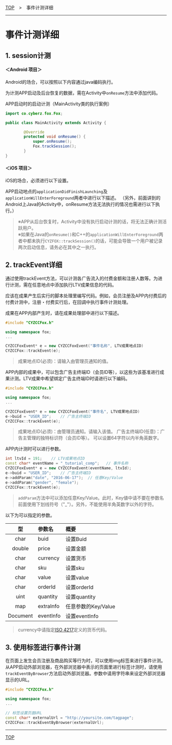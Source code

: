 [TOP](../../README.md)　>　事件计测详细

---

# 事件计测详细

## 1. session计测

#### ＜Android 项目＞
Android的场合，可以按照以下内容通过java编码执行。<br>

为计测APP启动及后台恢复的数据，需在Activity中`onResume`方法中添加代码。

APP启动时的启动计测（MainActivity类的执行案例）
```java
import co.cyberz.fox.Fox;

public class MainActivity extends Activity {

		@Override
		protected void onResume() {
            super.onResume();
            Fox.trackSession();
		}
}
```

#### ＜iOS 项目＞
iOS的场合，必须进行以下设置。

APP启动地点的`applicationDidFinishLaunching`及`applicationWillEnterForeground`两者中进行以下描述。
（另外，前面讲到的Android上Java的Activity中，onResume方法无法执行的情况也需进行以下执行。）

> ※APP从后台恢复时，Activity中没有执行启动计测的话，将无法正确计测活跃用户。<br>
※如果在Java的`onResume()`和C++的`applicationWillEnterForeground`两者中都未执行`CYZFOX::trackSession()`的话，可能会导致一个用户被记录两次启动信息，请务必在其中之一执行。


## 2. trackEvent详细

通过使用trackEvent方法，可以计测各广告流入的付费金额和注册人数等。为进行计测，需在任意地点中添加执行LTV成果信息的代码。<br>

应该在成果产生后实行的脚本处理里编写代码。例如，会员注册及APP内付费后的付费计测中，注册・付费实行后，在回调中执行事件计测处理。<br>

成果在APP内部产生时，请在成果处理部中进行以下描述。

```cpp
#include "CYZCCFox.h"

using namespace fox;
...

CYZCCFoxEvent* e = new CYZCCFoxEvent("事件名称", LTV成果地点ID)
CYZCCFox::trackEvent(e);
```

> 成果地点ID(必须)：请输入由管理员通知的值。
APP内部的成果中，可以包含广告主终端ID（会员ID等），以这些为该基准进行成果计测。LTV成果中希望绑定广告主终端ID时请进行以下编码。
```cpp
#include "CYZCCFox.h"

using namespace fox;
...

CYZCCFoxEvent* e = new CYZCCFoxEvent("事件名", LTV成果地点ID)
e->buid = "USER_ID";	// 广告主终端ID
CYZCCFox::trackEvent(e);

```

> 成果地点ID(必须)：由管理员通知。请输入该值。广告主终端ID(任意)：广告主管理的独特标识符（会员ID等）。可以设置64字符以内半角英数字。APP内计测时可以进行参数。

```cpp
int ltvId = 191;	// LTV成果地点ID
const char* eventName = "_tutorial_comp";	// 事件名称
CYZCCFoxEvent* e = new CYZCCFoxEvent(eventName, ltvId);
e->buid = "USER_ID";	// 广告主终端ID
e->addParam("date", "2016-06-17");	// 任意Key/Value
e->addParam("gender", "female");
CYZCCFox::trackEvent(e);
```

> `addParam`方法中可以添加任意Key/Value。此时，Key値中请不要在参数名前面使用下划线符号（"_"）。另外，不能使用半角英数字以外的字符。

以下为可以指定的参数。

|**型**|**参数名**|**概要**|
|:---:|:---|:---|
|char|buid|设置Buid|
|double|price|设置金额|
|char|currency|设置货币|
|char|sku|设置sku|
|char|value|设置value|
|char|orderId|设置orderId|
|uint|quantity|设置quantity|
|map|extraInfo|任意参数的Key/Value|
|Document|eventInfo|设置eventInfo|

> currency中请指定[ISO 4217](http://ja.wikipedia.org/wiki/ISO_4217)定义的货币代码。

## 3. 使用标签进行事件计测

在页面上发生会员注册及商品购买等行为时，可以使用img标签来进行事件计测。<br>
从APP启动外部浏览器，在外部浏览器中表示的页面里进行标签计测时，请使用`trackEventByBrowser`方法启动外部浏览器。参数中请用字符串来设定外部浏览器显示的URL。<br>

```cpp
#include "CYZCCFox.h"

using namespace fox;
...

// 标签设置页面URL
const char* externalUrl = "http://yoursite.com/tagpage";
CYZCCFox::trackEventByBrowser(externalUrl);
```



---
[TOP](../../README.md)
